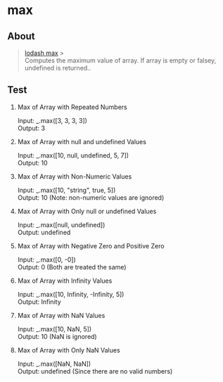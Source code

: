 # max

## About

> [lodash max](https://lodash.com/docs/4.17.15#max) > <br/>
> Computes the maximum value of array. If array is empty or falsey, undefined is returned..<br/>

## Test

1. Max of Array with Repeated Numbers

   Input: \_.max([3, 3, 3, 3])<br/> Output: 3

2. Max of Array with null and undefined Values

   Input: \_.max([10, null, undefined, 5, 7])<br/> Output: 10

3. Max of Array with Non-Numeric Values

   Input: \_.max([10, "string", true, 5])<br/> Output: 10 (Note: non-numeric values are ignored)

4. Max of Array with Only null or undefined Values

   Input: \_.max([null, undefined])<br/> Output: undefined

5. Max of Array with Negative Zero and Positive Zero

   Input: \_.max([0, -0])<br/> Output: 0 (Both are treated the same)

6. Max of Array with Infinity Values

   Input: \_.max([10, Infinity, -Infinity, 5])<br/> Output: Infinity

7. Max of Array with NaN Values

   Input: \_.max([10, NaN, 5])<br/> Output: 10 (NaN is ignored)

8. Max of Array with Only NaN Values

   Input: \_.max([NaN, NaN])<br/> Output: undefined (Since there are no valid numbers)
